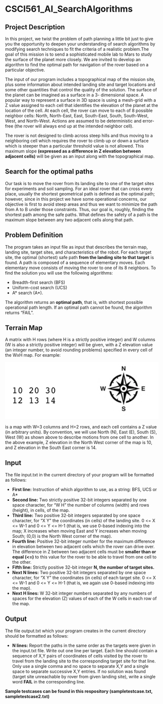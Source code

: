 # CSCI561_AI_SearchAlgorithms
  ## Project Description
  In this project, we twist the problem of path planning a little bit just to give you the opportunity to deepen your       understanding of search algorithms by modifying search techniques to fit the criteria of a realistic problem.The goal of this mission is to send a sophisticated mobile lab to Mars to study the surface of the planet more closely. We are invited to develop an algorithm to find the optimal path for navigation of the rover based on a particular objective.

The input of our program includes a topographical map of the mission site, plus some information about intended landing site and target locations and some other quantities that control the quality of the solution. The surface of the planet can be imagined as a surface in a 3- dimensional space. A popular way to represent a surface in 3D space is using a mesh-grid with a Z value assigned to each cell that identifies the elevation of the planet at the location of the cell. At each cell, the rover can move to each of 8 possible neighbor cells: North, North-East, East, South-East, South, South-West, West, and North-West. Actions are assumed to be deterministic and error-free (the rover will always end up at the intended neighbor cell).

The rover is not designed to climb across steep hills and thus moving to a neighboring cell which requires the rover to climb up or down a surface which is steeper than a particular threshold value is not allowed. This maximum slope **(expressed as a difference in Z elevation between adjacent cells)** will be given as an input along with the topographical map.
  
  ## Search for the optimal paths
  Our task is to move the rover from its landing site to one of the target sites for experiments and soil sampling. For an ideal rover that can cross every place, usually the shortest geometrical path is defined as the optimal path; however, since in this project we have some operational concerns, our objective is first to avoid steep areas and thus we want to minimize the path from A to B under those constraints. Thus, our goal is, roughly, finding the shortest path among the safe paths. What defines the safety of a path is the maximum slope between any two adjacent cells along that path.
  
  ## Problem Definition
  The program takes an input file as input that describes the terrain map, landing site, target sites, and characteristics of the robot. For each target site, the optimal (shortest) safe path **from the landing site to that target** is found. A path is composed of a sequence of elementary moves. Each elementary move consists of moving the rover to one of its 8 neighbors. 
To find the solution you will use the following algorithms:
  - Breadth-first search (BFS)
  - Uniform-cost search (UCS)
  - A* search (A*).
 
The algorithm returns an **optimal path**, that is, with shortest possible operational path length. If an optimal path cannot be found, the algorithm returns “FAIL”.

  ## Terrain Map
  A matrix with H rows (where H is a strictly positive integer) and W columns (W is also a strictly positive integer) will be given, with a Z elevation value (an integer number, to avoid rounding problems) specified in every cell of the WxH map. For example:
  
![](images/hw1_map.png)

is a map with W=3 columns and H=2 rows, and each cell contains a Z value (in arbitrary units). By convention, we will use North (N), East (E), South (S), West (W) as shown above to describe motions from one cell to another. In the above example, Z elevation in the North West corner of the map is 10, and Z elevation in the South East corner is 14.

## Input
The file input.txt in the current directory of your program will be formatted as follows:
- **First line:** Instruction of which algorithm to use, as a string: BFS, UCS or A*
- **Second line:** Two strictly positive 32-bit integers separated by one space character, for “W H” the number of columns (width) and rows (height), in cells, of the map.
- **Third line:** Two positive 32-bit integers separated by one space character, for “X Y” the coordinates (in cells) of the landing site. 0 <= X <= W-1 and 0 <= Y <= H-1 (that is, we use 0-based indexing into the map; X increases when moving East and Y increases when moving South; (0,0) is the North West corner of the map).
- **Fourth line:** Positive 32-bit integer number for the maximum difference in elevation between two adjacent cells which the rover can drive over. The difference in Z between two adjacent cells must be **smaller than or equal (<=)** to this value for the rover to be able to travel from one cell to the other.
- **Fifth line:** Strictly positive 32-bit integer **N, the number of target sites.**
- **Next N lines:** Two positive 32-bit integers separated by one space character, for “X Y” the coordinates (in cells) of each target site. 0 <= X <= W-1 and 0 <= Y <= H-1 (that is, we again use 0-based indexing into the map).
- **Next H lines:** W 32-bit integer numbers separated by any numbers of spaces for the elevation (Z) values of each of the W cells in each row of the map.

## Output
The file output.txt which your program creates in the current directory should be formatted as follows:
- **N lines:** Report the paths in the same order as the targets were given in the input.txt file. Write out one line per target. Each line should contain a sequence of X,Y pairs of coordinates of cells visited by the rover to travel from the landing site to the corresponding target site for that line. Only use a single comma and no space to separate X,Y and a single space to separate successive X,Y entries. If no solution was found (target site unreachable by rover from given landing site), write a single word **FAIL** in the corresponding line.

**Sample testcases can be found in this respository (sampletestcase.txt, sampletestcase2.txt)**

